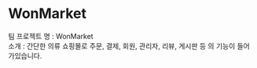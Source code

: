 # WonMarket
팀 프로젝트 명 : WonMarket<br>
소개 : 간단한 의류 쇼핑몰로 주문, 결제, 회원, 관리자, 리뷰, 게시판 등 의 기능이 들어가있습니다.<br>

